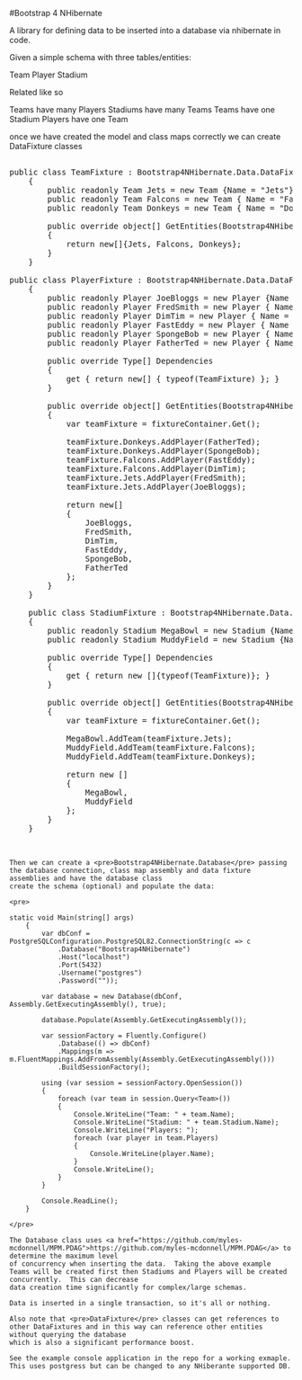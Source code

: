 #Bootstrap 4 NHibernate

A library for defining data to be inserted into a database via nhibernate in code.

Given a simple schema with three tables/entities:

Team
Player
Stadium

Related like so

Teams have many Players
Stadiums have many Teams
Teams have one Stadium
Players have one Team

once we have created the model and class maps correctly we can create DataFixture classes

<pre>

public class TeamFixture : Bootstrap4NHibernate.Data.DataFixture
    {
        public readonly Team Jets = new Team {Name = "Jets"};
        public readonly Team Falcons = new Team { Name = "Falcons" };
        public readonly Team Donkeys = new Team { Name = "Donkeys" };

        public override object[] GetEntities(Bootstrap4NHibernate.Data.IFixtureContainer fixtureContainer)
        {
            return new[]{Jets, Falcons, Donkeys};
        }
    }

public class PlayerFixture : Bootstrap4NHibernate.Data.DataFixture
    {
        public readonly Player JoeBloggs = new Player {Name = "Joe Bloggs"};
        public readonly Player FredSmith = new Player { Name = "Fred Smith" };
        public readonly Player DimTim = new Player { Name = "Dim Tim" };
        public readonly Player FastEddy = new Player { Name = "Fast Eddy" };
        public readonly Player SpongeBob = new Player { Name = "Sponge Bob" };
        public readonly Player FatherTed = new Player { Name = "Father Ted" };

        public override Type[] Dependencies
        {
            get { return new[] { typeof(TeamFixture) }; }
        }

        public override object[] GetEntities(Bootstrap4NHibernate.Data.IFixtureContainer fixtureContainer)
        {
            var teamFixture = fixtureContainer.Get<TeamFixture>();

            teamFixture.Donkeys.AddPlayer(FatherTed);
            teamFixture.Donkeys.AddPlayer(SpongeBob);
            teamFixture.Falcons.AddPlayer(FastEddy);
            teamFixture.Falcons.AddPlayer(DimTim);
            teamFixture.Jets.AddPlayer(FredSmith);
            teamFixture.Jets.AddPlayer(JoeBloggs);

            return new[]
            {
                JoeBloggs,
                FredSmith,
                DimTim,
                FastEddy,
                SpongeBob,
                FatherTed
            };
        }
    }

	public class StadiumFixture : Bootstrap4NHibernate.Data.DataFixture
    {
        public readonly Stadium MegaBowl = new Stadium {Name = "Mega Bowl"};
        public readonly Stadium MuddyField = new Stadium {Name = "Muddy Field"};

        public override Type[] Dependencies
        {
            get { return new []{typeof(TeamFixture)}; }
        }

        public override object[] GetEntities(Bootstrap4NHibernate.Data.IFixtureContainer fixtureContainer)
        {
            var teamFixture = fixtureContainer.Get<TeamFixture>();

            MegaBowl.AddTeam(teamFixture.Jets);
            MuddyField.AddTeam(teamFixture.Falcons);
            MuddyField.AddTeam(teamFixture.Donkeys);

            return new []
            {
                MegaBowl,
                MuddyField
            };
        }
    }
	
	</pre>

	Then we can create a <pre>Bootstrap4NHibernate.Database</pre> passing the database connection, class map assembly and data fixture assemblies and have the database class
	create the schema (optional) and populate the data:

	<pre>

	static void Main(string[] args)
        {
            var dbConf = PostgreSQLConfiguration.PostgreSQL82.ConnectionString(c => c
                .Database("Bootstrap4NHibernate")
                .Host("localhost")
                .Port(5432)
                .Username("postgres")
                .Password(""));

            var database = new Database(dbConf, Assembly.GetExecutingAssembly(), true);

            database.Populate(Assembly.GetExecutingAssembly());

            var sessionFactory = Fluently.Configure()
                .Database(() => dbConf)
                .Mappings(m => m.FluentMappings.AddFromAssembly(Assembly.GetExecutingAssembly()))
                .BuildSessionFactory();

            using (var session = sessionFactory.OpenSession())
            {
                foreach (var team in session.Query<Team>())
                {
                    Console.WriteLine("Team: " + team.Name);
                    Console.WriteLine("Stadium: " + team.Stadium.Name);
                    Console.WriteLine("Players: ");
                    foreach (var player in team.Players)
                    {
                        Console.WriteLine(player.Name);
                    }
                    Console.WriteLine();
                }
            }

            Console.ReadLine();
        }

	</pre>

	The Database class uses <a href="https://github.com/myles-mcdonnell/MPM.PDAG">https://github.com/myles-mcdonnell/MPM.PDAG</a> to determine the maximum level
	of concurrency when inserting the data.  Taking the above example Teams will be created first then Stadiums and Players will be created concurrently.  This can decrease
	data creation time significantly for complex/large schemas.

	Data is inserted in a single transaction, so it's all or nothing.

	Also note that <pre>DataFixture</pre> classes can get references to other DataFixtures and in this way can reference other entities without querying the database
	which is also a significant performance boost.

	See the example console application in the repo for a working exmaple.  This uses postgress but can be changed to any NHiberante supported DB.



